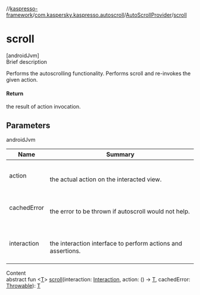 //[kaspresso-framework](../../index.md)/[com.kaspersky.kaspresso.autoscroll](../index.md)/[AutoScrollProvider](index.md)/[scroll](scroll.md)



# scroll  
[androidJvm]  
Brief description  


Performs the autoscrolling functionality. Performs scroll and re-invokes the given action.



#### Return  


the result of action invocation.



## Parameters  
  
androidJvm  
  
|  Name|  Summary| 
|---|---|
| action| <br><br>the actual action on the interacted view.<br><br>
| cachedError| <br><br>the error to be thrown if autoscroll would not help.<br><br>
| interaction| <br><br>the interaction interface to perform actions and assertions.<br><br>
  
  
Content  
abstract fun <[T](scroll.md)> [scroll](scroll.md)(interaction: [Interaction](index.md), action: () -> [T](scroll.md), cachedError: [Throwable](https://kotlinlang.org/api/latest/jvm/stdlib/kotlin/-throwable/index.html)): [T](scroll.md)  



